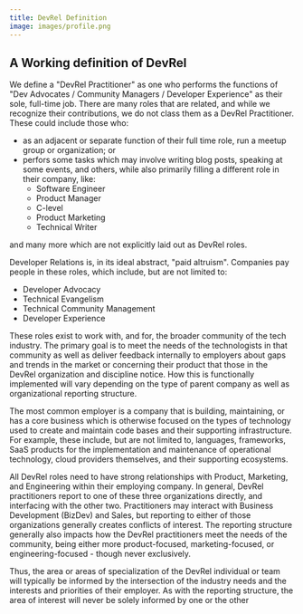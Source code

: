 ```yaml
---
title: DevRel Definition
image: images/profile.png
---
```


## A Working definition of DevRel

We define a "DevRel Practitioner" as one who performs the functions of "Dev Advocates / Community Managers / Developer Experience" as their sole, full-time job. There are many roles that are related, and while we recognize their contributions, we do not class them as a DevRel Practitioner. These could include those who:

- as an adjacent or separate function of their full time role, run a meetup group or organization; or
- perfors some tasks which may involve writing blog posts, speaking at some events, and others, while also primarily filling a different role in their company, like:
  - Software Engineer
  - Product Manager
  - C-level
  - Product Marketing
  - Technical Writer

and many more which are not explicitly laid out as DevRel roles.  

Developer Relations is, in its ideal abstract, "paid altruism". Companies pay people in these roles, which include, but are not limited to:

- Developer Advocacy
- Technical Evangelism
- Technical Community Management
- Developer Experience

These roles exist to work with, and for, the broader community of the tech industry. The primary goal is to meet the needs of the technologists in that community as well as deliver feedback internally to employers about gaps and trends in the market or concerning their product that those in the DevRel organization and discipline notice. How this is functionally implemented will vary depending on the type of parent company as well as organizational reporting structure.

The most common employer is a company that is building, maintaining, or has a core business which is otherwise focused on the types of technology used to create and maintain code bases and their supporting infrastructure. For example, these include, but are not limited to, languages, frameworks, SaaS products for the implementation and maintenance of operational technology, cloud providers themselves, and their supporting ecosystems.

All DevRel roles need to have strong relationships with Product, Marketing, and Engineering within their employing company. In general, DevRel practitioners report to one of these three organizations directly, and interfacing with the other two. Practitioners may interact with  Business Development (BizDev) and Sales, but reporting to either of those organizations generally creates conflicts of interest. The reporting structure generally also impacts how the DevRel practitioners meet the needs of the community, being either more product-focused, marketing-focused, or engineering-focused - though never exclusively.

Thus, the area or areas of specialization of the DevRel individual or team will typically be informed by the intersection of the industry needs and the interests and priorities of their employer. As with the reporting structure, the area of interest will never be solely informed by one or the other